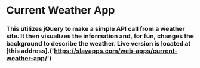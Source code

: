 # Current Weather App
### This utilizes jQuery to make a simple API call from a weather site. It then visualizes the information and, for fun, changes the background to describe the weather. Live version is located at [this address].('https://slayapps.com/web-apps/current-weather-app/')
 
